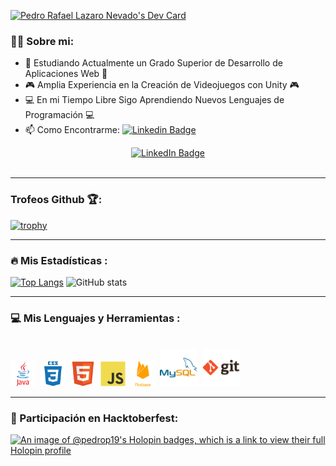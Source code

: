 <a href="https://app.daily.dev/pedrop19"><img src="https://api.daily.dev/devcards/v2/50S8GMM5xwNuC7sKZOfeN.png?r=h4z" width="356" alt="Pedro Rafael Lazaro Nevado's Dev Card"/></a>

### 👨‍💻 Sobre mi:
  
   - 📕 Estudiando Actualmente un Grado Superior de Desarrollo de Aplicaciones Web 📕
   - 🎮 Amplia Experiencia en la Creación de Videojuegos con Unity 🎮
   - 💻 En mi Tiempo Libre Sigo Aprendiendo Nuevos Lenguajes de Programación 💻
   - :mailbox: Como Encontrarme: [![Linkedin Badge](https://img.shields.io/badge/-kakbar-blue?style=flat&logo=Linkedin&logoColor=white)](https://www.linkedin.com/in/pedro-rafael-l%C3%A1zaro-nevado-46170a263)

<div id="badges" align="center">
  <a href="https://www.linkedin.com/in/pedro-rafael-l%C3%A1zaro-nevado-46170a263">
    <img src="https://img.shields.io/badge/LinkedIn-blue?style=for-the-badge&logo=linkedin&logoColor=white" alt="LinkedIn Badge"/>
  </a>
</div>
<div id="count" align="center">
<img src="https://komarev.com/ghpvc/?username=pedrop19&style=flat-square&color=blue" alt=""/>
</div>


<hr>

### Trofeos Github 🏆:

[![trophy](https://github-profile-trophy.vercel.app/?username=ryo-ma&theme=onedark)](https://github.com/ryo-ma/github-profile-trophy)
 
<hr>

### :fire: Mis Estadísticas :


[![Top Langs](https://github-readme-stats.vercel.app/api/top-langs/?username=pedrop19&layout=donut&theme=radical)](https://github.com/pedrop19/github-readme-stats)
![GitHub stats](https://github-readme-stats.vercel.app/api?username=pedrop19&show_icons=true&theme=radical)


<hr>

### 💻 Mis Lenguajes y Herramientas :
<br>
<div>
  <img src="https://github.com/devicons/devicon/blob/master/icons/java/java-original-wordmark.svg" title="Java" alt="Java" width="40" height="40"/>&nbsp;
  <img src="https://github.com/devicons/devicon/blob/master/icons/css3/css3-plain-wordmark.svg"  title="CSS3" alt="CSS" width="40" height="40"/>&nbsp;
  <img src="https://github.com/devicons/devicon/blob/master/icons/html5/html5-original.svg" title="HTML5" alt="HTML" width="40" height="40"/>&nbsp;
  <img src="https://github.com/devicons/devicon/blob/master/icons/javascript/javascript-original.svg" title="JavaScript" alt="JavaScript" width="40" height="40"/>&nbsp;
  <img src="https://github.com/devicons/devicon/blob/master/icons/firebase/firebase-plain-wordmark.svg" title="Firebase" alt="Firebase" width="40" height="40"/>&nbsp;
  <img src="https://github.com/devicons/devicon/blob/master/icons/mysql/mysql-original-wordmark.svg" title="MySQL"  alt="MySQL" width="60" height="60"/>&nbsp;
  <img src="https://github.com/devicons/devicon/blob/master/icons/git/git-original-wordmark.svg" title="Git" **alt="Git" width="60" height="60"/>
</div>

<hr>

### 🥇 Participación en Hacktoberfest:

[![An image of @pedrop19's Holopin badges, which is a link to view their full Holopin profile](https://holopin.me/pedrop19)](https://holopin.io/@pedrop19)
